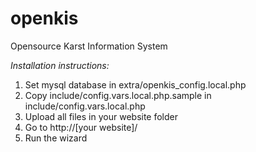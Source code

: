 # openkis
Opensource Karst Information System


*Installation instructions:*


1) Set mysql database in extra/openkis_config.local.php
2) Copy include/config.vars.local.php.sample in include/config.vars.local.php
3) Upload all files in your website folder
4) Go to http://[your website]/
5) Run the wizard
